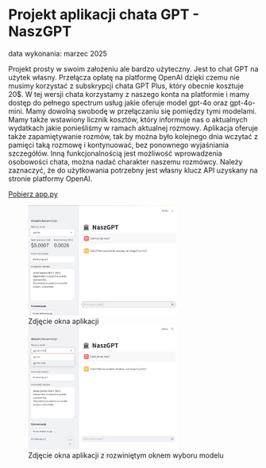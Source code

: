 # Projekt aplikacji chata GPT - NaszGPT

data wykonania: marzec 2025

Projekt prosty w swoim założeniu ale bardzo użyteczny. Jest to chat GPT na użytek własny.
Przełącza opłatę na platformę OpenAI dzięki czemu nie musimy korzystać z subskrypcji 
chata GPT Plus, który obecnie kosztuje 20$.
W tej wersji chata korzystamy z naszego konta na platformie i mamy dostęp do pełnego
spectrum usług jakie oferuje model gpt-4o oraz gpt-4o-mini. Mamy dowolną swobodę w przełączaniu 
się pomiędzy tymi modelami. Mamy także wstawiony licznik kosztów, który informuje nas 
o aktualnych wydatkach jakie ponieśliśmy w ramach aktualnej rozmowy.
Aplikacja oferuje także zapamiętywanie rozmów, tak by można było kolejnego dnia wczytać
z pamięci taką rozmowę i kontynuować, bez ponownego wyjaśniania szczegółów.
Inną funkcjonalnością jest możliwość wprowadzenia osobowości chata, można nadać charakter
naszemu rozmówcy.
Należy zaznaczyć, że do użytkowania potrzebny jest własny klucz API uzyskany na stronie 
platformy OpenAI.

<a href="app.py" class="md-button md-button--primary">Pobierz app.py</a>

<figure markdown="1">
  <img src="https://raw.githubusercontent.com/Tomalom76/portfolio/main/docs/mojGPT/images/naszGPT1.jpg" alt="NaszGPT project1" width="300">
  <figcaption>Zdjęcie okna aplikacji</figcaption>
  <img src="https://raw.githubusercontent.com/Tomalom76/portfolio/main/docs/mojGPT/images/naszGPT2.jpg" alt="NaszGPT project2" width="300">
  <figcaption>Zdjęcie okna aplikacji z rozwiniętym oknem wyboru modelu </figcaption>
</figure>